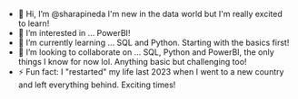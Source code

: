 - 👋 Hi, I’m @sharapineda I'm new in the data world but I'm really excited to learn!
- 👀 I’m interested in ... PowerBI!
- 🌱 I’m currently learning ... SQL and Python. Starting with the basics first!
- 💞️ I’m looking to collaborate on ... SQL, Python and PowerBI, the only things I know for now lol. Anything basic but challenging too!
- ⚡ Fun fact: I "restarted" my life last 2023 when I went to a new country and left everything behind.  Exciting times!

<!---
sharapineda/sharapineda is a ✨ special ✨ repository because its `README.md` (this file) appears on your GitHub profile.
You can click the Preview link to take a look at your changes.
--->
